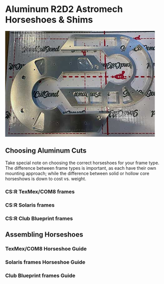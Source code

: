 # Aluminum R2D2 Astromech Horseshoes &amp; Shims

<img src="/resources/images/intro.jpg" width="480" />

## Choosing Aluminum Cuts

Take special note on choosing the correct horseshoes for your frame type. The difference between frame types is important, as each have their own mounting approach; while the difference between solid or hollow core horseshows is down to cost vs. weight.

### CS:R TexMex/COM8 frames

### CS:R Solaris frames

### CS:R Club Blueprint frames


## Assembling Horseshoes

### TexMex/COM8 Horseshoe Guide

### Solaris frames Horseshoe Guide

### Club Blueprint frames Guide
